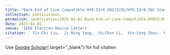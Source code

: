 ```yaml
---
title: "Back-End of Line Compatible Hf0.5Zr0.5O2/ZrO2/Hf0.5Zr0.5O2 Stack Achieving 2Pr of 39.6 μC/cm2 and Endurance Exceeding 1010 Cycles under Low-Voltage Operation"
collection: publications
permalink: /publication/2023-01-01-Back-End-of-Line-Compatible-Hf05Zr05O2ZrO2Hf05Zr05O2-Stack-Achieving-2Pr-of-396-Ccm2-and-Endurance-Exceeding-1010-Cycles-under-Low-Voltage-Operation
date: 2023-01-01
venue: 'IEEE Electron Device Letters'
citation: ' Yin-Chi Liu,  Ji-Ning Yang,  Yu-Chun Li,  Xin-Long Zhou,  Kang-Li Xu,  Yu-Chang Chen,  Gen-Ran Xie,  Hao Zhang,  Lin Chen,  Shi-Jin Ding, &quot;Back-End of Line Compatible Hf0.5Zr0.5O2/ZrO2/Hf0.5Zr0.5O2 Stack Achieving 2Pr of 39.6 μC/cm2 and Endurance Exceeding 1010 Cycles under Low-Voltage Operation.&quot; IEEE Electron Device Letters, 2023.'
---
```

Use [Google Scholar](https://scholar.google.com/scholar?q=Back+End+of+Line+Compatible+Hf0.5Zr0.5O2/ZrO2/Hf0.5Zr0.5O2+Stack+Achieving+2Pr+of+39.6+μC/cm2+and+Endurance+Exceeding+1010+Cycles+under+Low+Voltage+Operation){:target="_blank"} for full citation